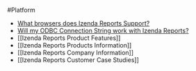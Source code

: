 #Platform

* [What browsers does Izenda Reports Support?](http://wiki.izenda.us/FAQ/Platform/What-browsers-does-Izenda-Reports-Support)
* [Will my ODBC Connection String work with Izenda Reports?](http://wiki.izenda.us/FAQ/Platform/Will-my-ODBC-Connection-String-work-with-Izenda-Reports)
* [[Izenda Reports Product Features]]
* [[Izenda Reports Products Information]]
* [[Izenda Reports Company Information]]
* [[Izenda Reports Customer Case Studies]]